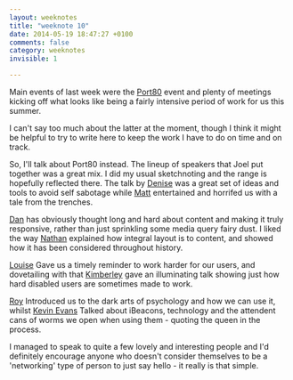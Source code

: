 ```yaml
---
layout: weeknotes
title: "weeknote 10"
date: 2014-05-19 18:47:27 +0100
comments: false
category: weeknotes
invisible: 1

---
```


Main events of last week were the [Port80](http://port80events.co.uk/event/port80-2014/) event and plenty of meetings kicking off what looks like being a fairly intensive period of work for us this summer.

I can't say too much about the latter at the moment, though I think it might be helpful to try to write here to keep the work I have to do on time and on track.

So, I'll talk about Port80 instead. The lineup of speakers that Joel put together was a great mix. I did my usual sketchnoting and the range is hopefully reflected there. The talk by [Denise](http://denisejacobs.com/) was a great set of ideas and tools to avoid self sabotage while [Matt](http://digitalbydefault.com/) entertained and horrifed us with a tale from the trenches.

[Dan](http://hereinthehive.com/) has obviously thought long and hard about content and making it truly responsive, rather than just sprinkling some media query fairy dust. I liked the way [Nathan](http://artequalswork.com/) explained how integral layout is to content, and showed how it has been considered throughout history.

[Louise](http://louisetierney.co.uk/) Gave us a timely reminder to work harder for our users, and dovetailing with that [Kimberley](http://kimberleytew.com/) gave an illuminating talk showing just how hard disabled users are sometimes made to work.

[Roy](http://roytomeij.com/) Introduced us to the dark arts of psychology and how we can use it, whilst [Kevin Evans](https://twitter.com/kwe) Talked about iBeacons, technology and the attendent cans of worms we open when using them - quoting the queen in the process.

I managed to speak to quite a few lovely and interesting people and I'd definitely encourage anyone who doesn't consider themselves to be a 'networking' type of person to just say hello - it really is that simple. 


 